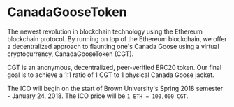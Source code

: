 # CanadaGooseToken

The newest revolution in blockchain technology using the Ethereum blockchain protocol. By running on top of the Ethereum blockchain, we offer a decentralized approach to flaunting one's Canada Goose using a virtual cryptocurrency, CanadaGooseToken (CGT).

CGT is an anonymous, decentralized, peer-verified ERC20 token. Our final goal is to achieve a 1:1 ratio of 1 CGT to 1 physical Canada Goose jacket.

The ICO will begin on the start of Brown University's  Spring 2018 semester - January 24, 2018. The ICO price will be `1 ETH = 100,000 CGT`.
